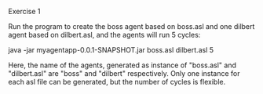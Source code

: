 Exercise 1

Run the program to create the boss agent based on boss.asl and one dilbert agent based on dilbert.asl, and the agents will run 5 cycles:

java -jar myagentapp-0.0.1-SNAPSHOT.jar boss.asl dilbert.asl 5

Here, the name of the agents, generated as instance of "boss.asl" and "dilbert.asl" are "boss" and "dilbert" respectively.
Only one instance for each asl file can be generated, but the number of cycles is flexible.